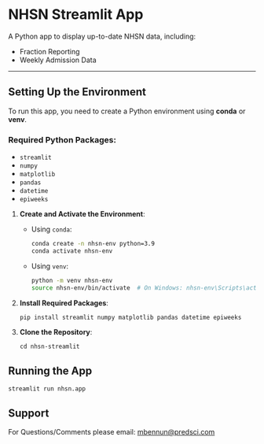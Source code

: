 # NHSN Streamlit App

A Python app to display up-to-date NHSN data, including:
- Fraction Reporting
- Weekly Admission Data

---

## Setting Up the Environment

To run this app, you need to create a Python environment using **conda** or **venv**.

### Required Python Packages:
- `streamlit`
- `numpy`
- `matplotlib`
- `pandas`
- `datetime`
- `epiweeks`

1. **Create and Activate the Environment**:
   - Using `conda`:
     ```bash
     conda create -n nhsn-env python=3.9
     conda activate nhsn-env
     ```
   - Using `venv`:
     ```bash
     python -m venv nhsn-env
     source nhsn-env/bin/activate  # On Windows: nhsn-env\Scripts\activate
     ```

2. **Install Required Packages**:
   ```bash
   pip install streamlit numpy matplotlib pandas datetime epiweeks
    ```
   
3. **Clone the Repository**:
   ```git clone <repository_url>
   cd nhsn-streamlit
   ```

## Running the App

   ```
   streamlit run nhsn.app
  ```
## Support

For Questions/Comments please email: mbennun@predsci.com
